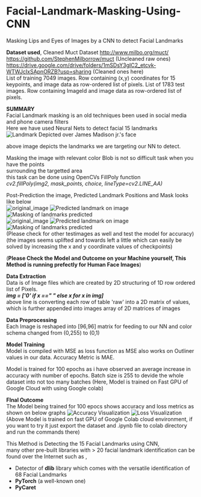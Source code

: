 # Facial-Landmark-Masking-Using-CNN
Masking Lips and Eyes of Images by a CNN to detect Facial Landmarks

**Dataset used**,
Cleaned Muct Dataset
http://www.milbo.org/muct/  
https://github.com/StephenMilborrow/muct (Uncleaned raw ones)  
https://drive.google.com/drive/folders/1mSDsY3gIC2_etcvk-WTWJcIxSApnORZB?usp=sharing (Cleaned ones here)  
List of training 7049 images. Row containing (x,y) coordinates for 15 keypoints, and image data as row-ordered list of pixels.
List of 1783 test images. Row containing ImageId and image data as row-ordered list of pixels.

**SUMMARY**  
Facial Landmark masking is an old techniques been used in social media and phone camera filters  
Here we have used Neural Nets to detect facial 15 landmarks  
![Landmark Depicted over James Madison jr.'s face](https://github.com/AnmolK99/Facial-Landmark-Masking-CNN-/blob/main/images/15_landmark_pts.png?raw=true)  

above image depicts the landmarks we are targeting our NN to detect.

Masking the image with relevant color Blob is not so difficult task when you have the points  
surrounding the targetted area  
this task can be done using OpenCVs FillPoly function  
_cv2.fillPoly(img2, mask_points, choice, lineType=cv2.LINE_AA)_  

Post-Prediction the image, Predicted Landmark Positions and Mask looks like below  
![original_image](https://github.com/AnmolK99/Facial-Landmark-Masking-CNN-/blob/main/images/index4.png)
![Predicted landmark on image](https://github.com/AnmolK99/Facial-Landmark-Masking-CNN-/blob/main/images/index5.png)
![Masking of landmarks predicted](https://github.com/AnmolK99/Facial-Landmark-Masking-CNN-/blob/main/images/index6.png)  
![original_image](https://github.com/AnmolK99/Facial-Landmark-Masking-CNN-/blob/main/images/index7.png)
![Predicted landmark on image](https://github.com/AnmolK99/Facial-Landmark-Masking-CNN-/blob/main/images/index8.png)
![Masking of landmarks predicted](https://github.com/AnmolK99/Facial-Landmark-Masking-CNN-/blob/main/images/index9.png)  
(Please check for other testimages as well and test the model for accuracy)
(the images seems uplifted and towards left a little which can easily be solved by increasing the x and y coordinate values of checkpoints) 

(**Please Check the Model and Outcome on your Machine yourself, This Method is running prefectly for Human Face Images**)


**Data Extraction**   
Data is of Image files which are created by 2D structuring of 1D row ordered list of Pixels.  
**_img = ['0' if x ==" " else x for x in img]_**  
above line is converting each row of table 'raw' into a 2D matrix of values,
which is further appended into images array of 2D matrices of images

**Data Preprocessing**  
Each Image is reshaped into [96,96] matrix for feeding to our NN and color schema changed from (0,255) to (0,1)

**Model Training**  
Model is compiled with MSE as loss function as MSE also works on Outliner values in our data.
Accuracy Metric is MAE.


Model is trained for 100 epochs as i have observed an average increase in accuracy with number of epochs.
Batch size is 255 to devide the whole dataset into not too many batches
(Here, Model is trained on Fast GPU of Google Cloud with using Google colab)

**FInal Outcome**  
The Model being trained for 100 epocs shows accuracy and loss metrics as shown on below graphs
![Accuracy Visualization](https://github.com/AnmolK99/Facial-Landmark-Masking-CNN-/blob/main/images/accuracy_metrics.png)
![Loss Visualization](https://github.com/AnmolK99/Facial-Landmark-Masking-CNN-/blob/main/images/loss_metrics.png)  
(Above Model is trained on fast GPU of Google Colab cloud environment, if you want to try it just export the dataset and .ipynb file to colab directory and run the commands there)

This Method is Detecting the 15 Facial Landmarks using CNN,  
many other pre-built libraries with > 20 facial landmark identification can be found over the Internet such as ,
- Detector of **dlib** library  which comes with the versatile identification of 68 Facial Landmarks
- **PyTorch** (a well-known one)
- **PyCaret**
